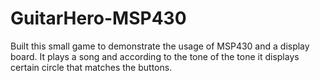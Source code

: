 # GuitarHero-MSP430
Built this small game to demonstrate the usage of MSP430 and a display board. It plays a song and according to the tone of the tone it displays certain circle that matches the buttons.
